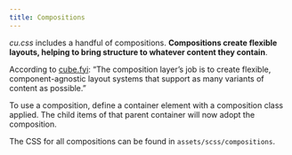 ```yaml
---
title: Compositions
---
```


*cu.css* includes a handful of compositions. **Compositions create flexible layouts, helping to bring structure to whatever content they contain**. 

According to [cube.fyi](https://cube.fyi/): “The composition layer’s job is to create flexible, component-agnostic layout systems that support as many variants of content as possible.”

To use a composition, define a container element with a composition class applied. The child items of that parent container will now adopt the composition.


The CSS for all compositions can be found in `assets/scss/compositions`.